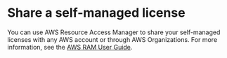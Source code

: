 # Share a self\-managed license<a name="share-license-configuration"></a>

You can use AWS Resource Access Manager to share your self\-managed licenses with any AWS account or through AWS Organizations\. For more information, see the [AWS RAM User Guide](https://docs.aws.amazon.com/ram/latest/userguide/)\.